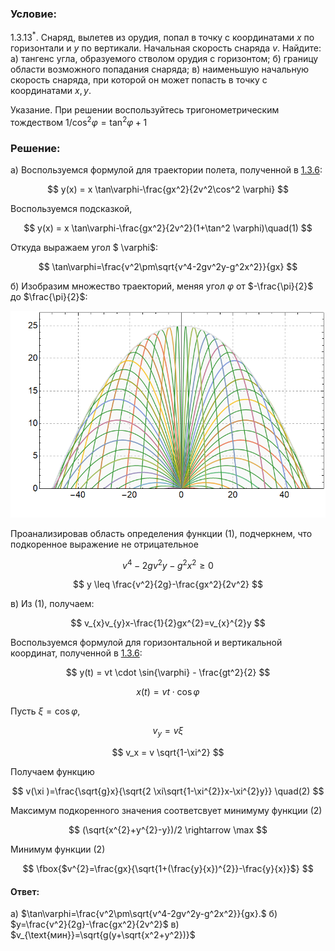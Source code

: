 ###  Условие:

$1.3.13^{*}.$ Снаряд, вылетев из орудия, попал в точку с координатами $x$ по горизонтали и $y$ по вертикали. Начальная скорость снаряда $v$. Найдите:
а) тангенс угла, образуемого стволом орудия с горизонтом;
б) границу области возможного попадания снаряда;
в) наименьшую начальную скорость снаряда, при которой он может попасть в точку с координатами $x, \,y$.

Указание. При решении воспользуйтесь тригонометрическим тождеством $1/ \cos^2 \varphi = \tan^2 \varphi + 1$

###  Решение:

а) Воспользуемся формулой для траектории полета, полученной в [1.3.6](../1.3.6):

$$
y(x) = x \tan\varphi-\frac{gx^2}{2v^2\cos^2 \varphi}
$$

Воспользуемся подсказкой,

$$
y(x) = x \tan\varphi-\frac{gx^2}{2v^2}(1+\tan^2 \varphi)\quad(1)
$$

Откуда выражаем угол $ \varphi$:

$$
\tan\varphi=\frac{v^2\pm\sqrt{v^4-2gv^2y-g^2x^2}}{gx}
$$

б) Изобразим множество траекторий, меняя угол $\varphi$ от $-\frac{\pi}{2}$ до $\frac{\pi}{2}$:

![ Траектории движения при разных углах, ложатся на одну кривую |788x517, 76%](../../img/1.3.13/graph.png)

Проанализировав область определения функции $(1)$, подчеркнем, что подкоренное выражение не отрицательное

$$
v^4-2gv^2y-g^2x^2 \geq 0
$$

$$
y \leq \frac{v^2}{2g}-\frac{gx^2}{2v^2}
$$

в) Из $(1)$, получаем:

$$
v_{x}v_{y}x-\frac{1}{2}gx^{2}=v_{x}^{2}y
$$

Воспользуемся формулой для горизонтальной и вертикальной координат, полученной в [1.3.6](../1.3.6):

$$
y(t) = vt \cdot \sin{\varphi} - \frac{gt^2}{2}
$$

$$
x(t) = vt \cdot \cos{\varphi}
$$

Пусть $\xi =\cos{\varphi}$,

$$
v_y = v \xi
$$

$$
v_x = v \sqrt{1-\xi^2}
$$

Получаем функцию

$$
v(\xi )=\frac{\sqrt{g}x}{\sqrt{2 \xi\sqrt{1-\xi^{2}}x-\xi^{2}y}} \quad(2)
$$

Максимум подкоренного значения соответсвует минимуму функции (2)

$$
(\sqrt{x^{2}+y^{2}-y})/2 \rightarrow \max
$$

Минимум функции $(2)$

$$
\fbox{$v^{2}=\frac{gx}{\sqrt{1+(\frac{y}{x})^{2}}-\frac{y}{x}}$}
$$

####  Ответ:

a) $\tan\varphi=\frac{v^2\pm\sqrt{v^4-2gv^2y-g^2x^2}}{gx}.$
б) $y=\frac{v^2}{2g}-\frac{gx^2}{2v^2}$
в) $v_{\text{мин}}=\sqrt{g(y+\sqrt{x^2+y^2})}$